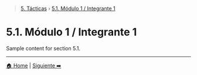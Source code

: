 > [5. Tácticas](../5.md) › [5.1. Módulo 1 / Integrante 1](5.1.md)

# 5.1. Módulo 1 / Integrante 1

Sample content for section 5.1.

---

[🏠 Home](../../README.md) | [Siguiente ➡️](../5.2/5.2.md)